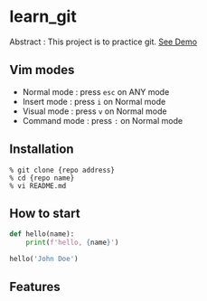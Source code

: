 # learn_git

Abstract : This project is to practice git.
[See Demo](https://www.google.com/)

## Vim modes

- Normal mode : press `esc` on ANY mode
- Insert mode : press `i` on Normal mode
- Visual mode : press `v` on Normal mode
- Command mode : press `:` on Normal mode

## Installation

```shell
% git clone {repo address}
% cd {repo name}
% vi README.md
```

## How to start

```python
def hello(name):
    print(f'hello, {name}')

hello('John Doe')
```

## Features
